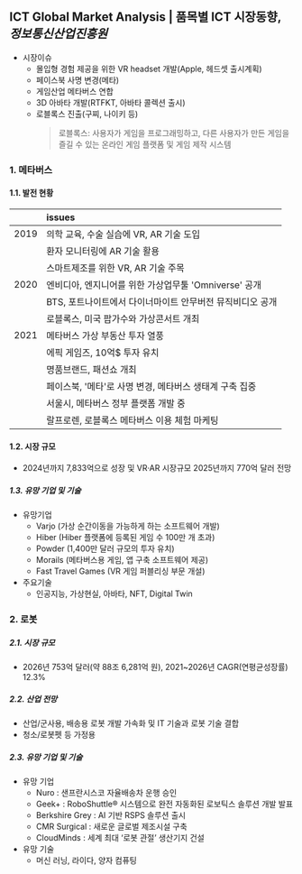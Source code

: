 ## ICT Global Market Analysis | 품목별 ICT 시장동향, *정보통신산업진흥원*  


- 시장이슈
  + 몰입형 경험 제공을 위한 VR headset 개발(Apple, 헤드셋 출시계획)
  + 페이스북 사명 변경(메타)  
  + 게임산업 메타버스 연합  
  + 3D 아바타 개발(RTFKT, 아바타 콜렉션 출시)  
  + 로블록스 진출(구찌, 나이키 등)  
    >로블록스: 사용자가 게임을 프로그래밍하고, 다른 사용자가 만든 게임을 즐길 수 있는 온라인 게임 플랫폼 및 게임 제작 시스템


### 1. 메타버스
#### 1.1. 발전 현황  

|  | issues |
| -------- | :------ |
| 2019  | 의학 교육, 수술 실습에 VR, AR 기술 도입    |
|| 환자 모니터링에 AR 기술 활용    |
|| 스마트제조를 위한 VR, AR 기술 주목    |
| 2020 | 엔비디아, 엔지니어를 위한 가상업무툴 'Omniverse' 공개    |
||BTS, 포트나이트에서 다이너마이트 안무버전 뮤직비디오 공개 |
||로블록스, 미국 팝가수와 가상콘서트 개최 |
| 2021 |메타버스 가상 부동산 투자 열풍|
||에픽 게임즈, 10억$ 투자 유치|
||명품브랜드, 패션쇼 개최|
||페이스북, '메타'로 사명 변경, 메타버스 생태계 구축 집중|
||서울시, 메타버스 정부 플랫폼 개발 중|
||랄프로렌, 로블록스 메타버스 이용 체험 마케팅|

#### 1.2. 시장 규모  
- 2024년까지 7,833억으로 성장 및 VR·AR 시장규모 2025년까지 770억 달러 전망



##### 1.3. 유망 기업 및 기술
- 유망기업  
  + Varjo (가상 순간이동을 가능하게 하는 소프트웨어 개발)<!-- 주석처리 -->
  + Hiber (Hiber 플랫폼에 등록된 게임 수 100만 개 초과)  
  + Powder (1,400만 달러 규모의 투자 유치)  
  + Morails (메타버스용 게임, 앱 구축 소프트웨어 제공)  
  + Fast Travel Games (VR 게임 퍼블리싱 부문 개설)  
- 주요기술
  + 인공지능, 가상현실, 아바타, NFT, Digital Twin  


### 2. 로봇  
##### 2.1. 시장 규모  
- 2026년 753억 달러(약 88조 6,281억 원), 2021~2026년 CAGR(연평균성장률) 12.3%  

##### 2.2. 산업 전망  
- 산업/군사용, 배송용 로봇 개발 가속화 및 IT 기술과 로봇 기술 결합  
- 청소/로봇펫 등 가정용


##### 2.3. 유망 기업 및 기술  
- 유망 기업  
  + Nuro : 샌프란시스코 자율배송차 운행 승인  
  + Geek+ : RoboShuttle® 시스템으로 완전 자동화된 로보틱스 솔루션 개발 발표  
  + Berkshire Grey : AI 기반 RSPS 솔루션 출시  
  + CMR Surgical : 새로운 글로벌 제조시설 구축  
  + CloudMinds : 세계 최대 ‘로봇 관절’ 생산기지 건설  
- 유망 기술  
  + 머신 러닝, 라이다, 양자 컴퓨팅  















